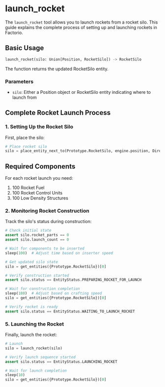 # launch_rocket

The `launch_rocket` tool allows you to launch rockets from a rocket silo. This guide explains the complete process of setting up and launching rockets in Factorio.

## Basic Usage

```python
launch_rocket(silo: Union[Position, RocketSilo]) -> RocketSilo
```

The function returns the updated RocketSilo entity.

### Parameters
- `silo`: Either a Position object or RocketSilo entity indicating where to launch from

## Complete Rocket Launch Process

### 1. Setting Up the Rocket Silo

First, place the silo:
```python
# Place rocket silo
silo = place_entity_next_to(Prototype.RocketSilo, engine.position, Direction.RIGHT, spacing=5)
```

## Required Components

For each rocket launch you need:
1. 100 Rocket Fuel
2. 100 Rocket Control Units
3. 100 Low Density Structures


### 2. Monitoring Rocket Construction

Track the silo's status during construction:
```python
# Check initial state
assert silo.rocket_parts == 0
assert silo.launch_count == 0

# Wait for components to be inserted
sleep(100)  # Adjust time based on inserter speed

# Get updated silo state
silo = get_entities({Prototype.RocketSilo})[0]

# Verify construction started
assert silo.status == EntityStatus.PREPARING_ROCKET_FOR_LAUNCH

# Wait for construction completion
sleep(180)  # Adjust based on crafting speed
silo = get_entities({Prototype.RocketSilo})[0]

# Verify rocket is ready
assert silo.status == EntityStatus.WAITING_TO_LAUNCH_ROCKET
```

### 5. Launching the Rocket

Finally, launch the rocket:
```python
# Launch
silo = launch_rocket(silo)

# Verify launch sequence started
assert silo.status == EntityStatus.LAUNCHING_ROCKET

# Wait for launch completion
sleep(10)
silo = get_entities({Prototype.RocketSilo})[0]
```